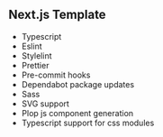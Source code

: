 ## Next.js Template

- Typescript
- Eslint
- Stylelint
- Prettier
- Pre-commit hooks
- Dependabot package updates
- Sass
- SVG support
- Plop js component generation
- Typescript support for css modules
